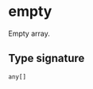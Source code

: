 # empty

Empty array.

## Type signature

<!-- prettier-ignore-start -->
```typescript
any[]
```
<!-- prettier-ignore-end -->
